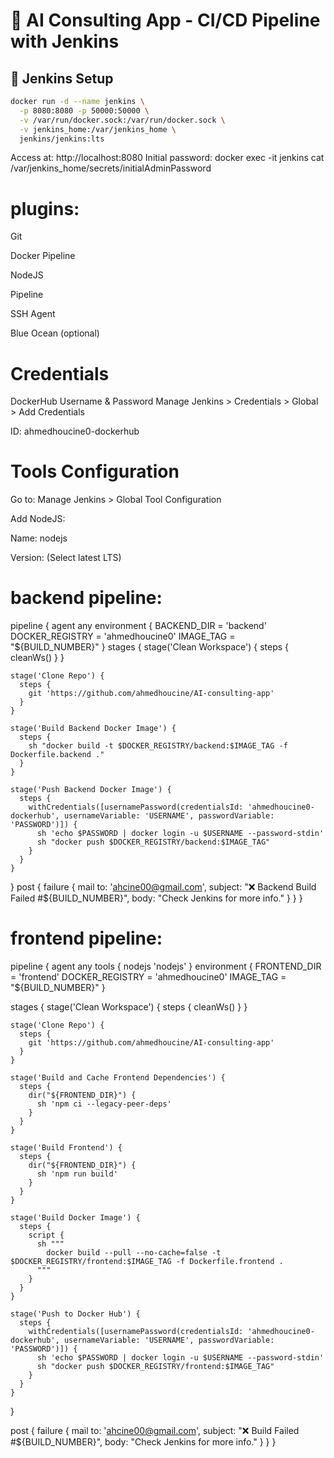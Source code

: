 # 🚀 AI Consulting App - CI/CD Pipeline with Jenkins

## 🐳 Jenkins Setup
```bash
docker run -d --name jenkins \
  -p 8080:8080 -p 50000:50000 \
  -v /var/run/docker.sock:/var/run/docker.sock \
  -v jenkins_home:/var/jenkins_home \
  jenkins/jenkins:lts
  ```

Access at: http://localhost:8080
Initial password:  docker exec -it jenkins cat /var/jenkins_home/secrets/initialAdminPassword





# plugins:
Git

Docker Pipeline

NodeJS

Pipeline

SSH Agent

Blue Ocean (optional)

# Credentials
DockerHub Username & Password
Manage Jenkins > Credentials > Global > Add Credentials

ID: ahmedhoucine0-dockerhub

# Tools Configuration
Go to: Manage Jenkins > Global Tool Configuration

Add NodeJS:

Name: nodejs

Version: (Select latest LTS)



# backend pipeline:

 pipeline {
  agent any
  environment {
    BACKEND_DIR = 'backend'
    DOCKER_REGISTRY = 'ahmedhoucine0'
    IMAGE_TAG = "${BUILD_NUMBER}"
  }
  stages {
    stage('Clean Workspace') {
      steps {
        cleanWs()
      }
    }

    stage('Clone Repo') {
      steps {
        git 'https://github.com/ahmedhoucine/AI-consulting-app'
      }
    }

    stage('Build Backend Docker Image') {
      steps {
        sh "docker build -t $DOCKER_REGISTRY/backend:$IMAGE_TAG -f Dockerfile.backend ."
      }
    }

    stage('Push Backend Docker Image') {
      steps {
        withCredentials([usernamePassword(credentialsId: 'ahmedhoucine0-dockerhub', usernameVariable: 'USERNAME', passwordVariable: 'PASSWORD')]) {
          sh 'echo $PASSWORD | docker login -u $USERNAME --password-stdin'
          sh "docker push $DOCKER_REGISTRY/backend:$IMAGE_TAG"
        }
      }
    }
  }
  post {
    failure {
      mail to: 'ahcine00@gmail.com',
           subject: "❌ Backend Build Failed #${BUILD_NUMBER}",
           body: "Check Jenkins for more info."
    }
  }
}



# frontend pipeline:

pipeline {
  agent any
  tools {
    nodejs 'nodejs'
  }
  environment {
    FRONTEND_DIR = 'frontend'
    DOCKER_REGISTRY = 'ahmedhoucine0'
    IMAGE_TAG = "${BUILD_NUMBER}"
  }

  stages {
    stage('Clean Workspace') {
      steps {
        cleanWs()
      }
    }

    stage('Clone Repo') {
      steps {
        git 'https://github.com/ahmedhoucine/AI-consulting-app'
      }
    }

    stage('Build and Cache Frontend Dependencies') {
      steps {
        dir("${FRONTEND_DIR}") {
          sh 'npm ci --legacy-peer-deps'
        }
      }
    }

    stage('Build Frontend') {
      steps {
        dir("${FRONTEND_DIR}") {
          sh 'npm run build'
        }
      }
    }

    stage('Build Docker Image') {
      steps {
        script {
          sh """
            docker build --pull --no-cache=false -t $DOCKER_REGISTRY/frontend:$IMAGE_TAG -f Dockerfile.frontend .
          """
        }
      }
    }

    stage('Push to Docker Hub') {
      steps {
        withCredentials([usernamePassword(credentialsId: 'ahmedhoucine0-dockerhub', usernameVariable: 'USERNAME', passwordVariable: 'PASSWORD')]) {
          sh 'echo $PASSWORD | docker login -u $USERNAME --password-stdin'
          sh "docker push $DOCKER_REGISTRY/frontend:$IMAGE_TAG"
        }
      }
    }
  }

  post {
    failure {
      mail to: 'ahcine00@gmail.com',
           subject: "❌ Build Failed #${BUILD_NUMBER}",
           body: "Check Jenkins for more info."
    }
  }
}
